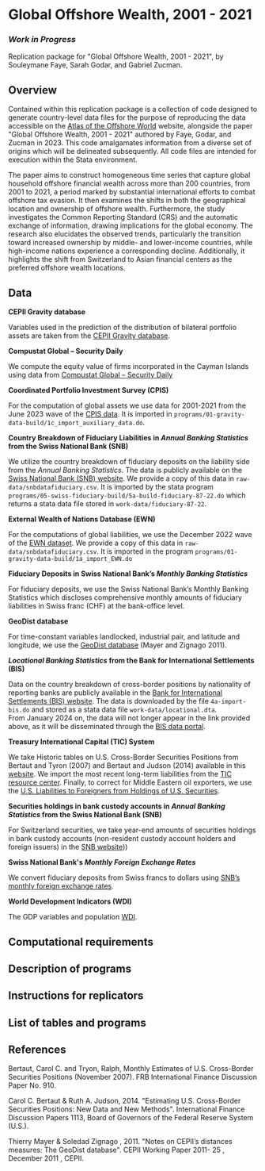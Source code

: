 # Global Offshore Wealth, 2001 - 2021 
### *Work in Progress*

Replication package for "Global Offshore Wealth, 2001 - 2021", by Souleymane Faye, Sarah Godar, and Gabriel Zucman.

## Overview 
Contained within this replication package is a collection of code designed to generate country-level data files for the purpose of reproducing the data accessible on the [Atlas of the Offshore World](https://atlas-offshore.world/) website, alongside the paper "Global Offshore Wealth, 2001 - 2021" authored by Faye, Godar, and Zucman in 2023. This code amalgamates information from a diverse set of origins which will be delineated subsequently. All code files are intended for execution within the Stata environment.

The paper aims to construct homogeneous time series that capture global household offshore financial wealth across more than 200 countries, from 2001 to 2021, a period marked by substantial international efforts to combat offshore tax evasion. It then examines the shifts in both the geographical location and ownership of offshore wealth. Furthermore, the study investigates the Common Reporting Standard (CRS) and the automatic exchange of information, drawing implications for the global economy. The research also elucidates the observed trends, particularly the transition toward increased ownership by middle- and lower-income countries, while high-income nations experience a corresponding decline. Additionally, it highlights the shift from Switzerland to Asian financial centers as the preferred offshore wealth locations.

## Data

**CEPII Gravity database**

Variables used in the prediction of the distribution of bilateral portfolio assets are taken from the [CEPII Gravity database](http://www.cepii.fr/CEPII/en/bdd_modele/bdd_modele_item.asp?id=8).

**Compustat Global – Security Daily**

We compute the equity value of firms incorporated in the Cayman Islands using data from [Compustat Global – Security Daily](https://www.marketplace.spglobal.com/en/datasets/compustat-financials-(8))

**Coordinated Portfolio Investment Survey (CPIS)**

For the computation of global assets we use data for 2001-2021 from the June 2023 wave of the [CPIS data](https://data.imf.org/?sk=b981b4e3-4e58-467e-9b90-9de0c3367363). It is imported in `programs/01-gravity-data-build/1c_import_auxiliary_data.do`.

**Country Breakdown of Fiduciary Liabilities in *Annual Banking Statistics* from the Swiss National Bank (SNB)**

We utilize the country breakdown of fiduciary deposits on the liability side from the *Annual Banking Statistics*. The data is publicly available on the [Swiss National Bank (SNB) website](https://data.snb.ch/en/warehouse/BSTA/cube/BSTA@SNB.JAHR_UL.ABI.TRE.PAS?fromDate=1987&toDate=2022&dimSel=KONSOLIDIERUNGSSTUFE(U),INLANDAUSLAND(A,ABW,AFG,AGO,ALB,AND,ARE,ARG,ARM,AUS,AUT,AZE,BDI,BEL,BEN,BES,BFA,BGD,BGR,BHR,BHS,BIH,BLR,BLZ,BMU,BOL,BRA,BRB,BRN,BTN,BWA,CAF,CAN,CHL,CHN,CIV,CMR,COD,COG,COL,COM,CPV,CRI,CUB,CUW,CYM,CYP,CZE,DEU,DJI,DMA,DNK,DOM,DZA,ECU,EGY,ERI,ESP,EST,ETH,FIN,FJI,FLK,FRO,FSM,GAB,GBR,GEO,GGY,GHA,GIB,GIN,GMB,GNB,GNQ,GRC,GRD,GRL,GTM,GUY,HKG,HND,HRV,HTI,HUN,IDN,IMN,IND,IRL,IRN,IRQ,ISL,ISR,ITA,JAM,JEY,JOR,JPN,KAZ,KEN,KGZ,KHM,KIR,KOR,KWT,LAO,LBN,LBR,LBY,LCA,LKA,LSO,LTU,LUX,LVA,MAC,MAR,MDA,MDG,MDV,MEX,MHL,MKD,MLI,MLT,MMR,MNE,MNG,MOZ,MRT,MUS,MWI,MYS,NAM,NCL,NER,NGA,NIC,NLD,NOR,NPL,NRU,NZL,OMN,PAK,PAN,PER,PHL,PLW,PNG,POL,PRK,PRT,PRY,PSE,PYF,QAT,ROU,RUS,RWA,SAU,SDN,SEN,SGP,SHN,SLB,SLE,SLV,SMR,SOM,SRB,SSD,STP,SUR,SVK,SVN,SWE,SWZ,SXM,SYC,SYR,TAA,TCA,TCD,TGO,THA,TJK,TKM,TLS,TON,TTO,TUN,TUR,TUV,TWN,TZA,UGA,UKR,URY,USA,UZB,VAT,VCT,VEN,VNM,VUT,WLF,WSM,XVU,YEM,ZAF,ZMB,ZWE,BIZ_FR,BIZ_PU,BIZ_1Z),WAEHRUNG(U),BANKENGRUPPE(A30)). We provide a copy of this data in `raw-data/snbdatafiduciary.csv`. It is imported by the stata program `programs/05-swiss-fiduciary-build/5a-build-fiduciary-87-22.do` which returns a stata data file stored in `work-data/fiduciary-87-22`. 

**External Wealth of Nations Database (EWN)**

For the computations of global liabilities, we use the December 2022 wave of the [EWN dataset](https://www.brookings.edu/articles/the-external-wealth-of-nations-database/). We provide a copy of this data in `raw-data/snbdatafiduciary.csv`. It is imported in the program `programs/01-gravity-data-build/1a_import_EWN.do`

**Fiduciary Deposits in Swiss National Bank’s *Monthly Banking Statistics***

For fiduciary deposits, we use the Swiss National Bank’s Monthly Banking Statistics which discloses comprehensive monthly amounts of fiduciary liabilities in Swiss franc (CHF) at the bank-office level.

**GeoDist database**

For time-constant variables landlocked, industrial pair, and latitude and longitude, we use the [GeoDist database](http://www.cepii.fr/CEPII/en/bdd_modele/bdd_modele_item.asp?id=6) (Mayer and Zignago 2011).


***Locational Banking Statistics* from the Bank for International Settlements (BIS)**

Data on the country breakdown of cross-border positions by nationality of reporting banks are publicly available in the [Bank for International Settlements (BIS) website](https://www.bis.org/statistics/full_data_sets.htm). The data is downloaded by the file `4a-import-bis.do` and stored as a stata data file `work-data/locational.dta`.     
From January 2024 on, the data will not longer appear in the link provided above, as it will be disseminated through the [BIS data portal](https://data.bis.org/bulkdownload).   


**Treasury International Capital (TIC) System**

We take Historic tables on U.S. Cross-Border Securities Positions from Bertaut and Tyron (2007) and Bertaut and Judson (2014) available in this [website](https://www.federalreserve.gov/econres/ifdp/estimating-us-cross-border-securities-positions-new-data-and-new-methods.htm). We import the most recent long-term liabilities from the [TIC resource center](https://ticdata.treasury.gov/resource-center/data-chart-center/tic/Documents/slt_table1.html). Finally, to correct for Middle Eastern oil exporters, we use the [
U.S. Liabilities to Foreigners from Holdings of U.S. Securities](https://home.treasury.gov/data/treasury-international-capital-tic-system/us-liabilities-to-foreigners-from-holdings-of-us-securities).

**Securities holdings in bank custody accounts in *Annual Banking Statistics* from the Swiss National Bank (SNB)**

For Switzerland securities, we take year-end amounts of securities holdings in bank custody accounts (non-resident custody account holders and foreign issuers) in the [SNB website](https://data.snb.ch/en/topics/banken/cube/bawebedomsecwja)))

**Swiss National Bank's *Monthly Foreign Exchange Rates***

We convert fiduciary deposits from Swiss francs to dollars using [SNB’s monthly foreign exchange rates](https://data.snb.ch/fr/topics/ziredev/doc/explanations_ziredev).

**World Development Indicators (WDI)**

The GDP variables and population [WDI](https://databank.worldbank.org/source/world-development-indicators).

## Computational requirements

## Description of programs

## Instructions for replicators

## List of tables and programs

## References

 Bertaut, Carol C. and Tryon, Ralph, Monthly Estimates of U.S. Cross-Border Securities Positions (November 2007). FRB International Finance Discussion Paper No. 910.  
 
 Carol C. Bertaut & Ruth A. Judson, 2014. "Estimating U.S. Cross-Border Securities Positions: New Data and New Methods". International Finance Discussion Papers 1113, Board of Governors of the Federal Reserve System (U.S.).   
 
 Thierry Mayer & Soledad Zignago , 2011. "Notes on CEPII’s distances measures: The GeoDist database". CEPII Working Paper 2011- 25 , December 2011 , CEPII.
